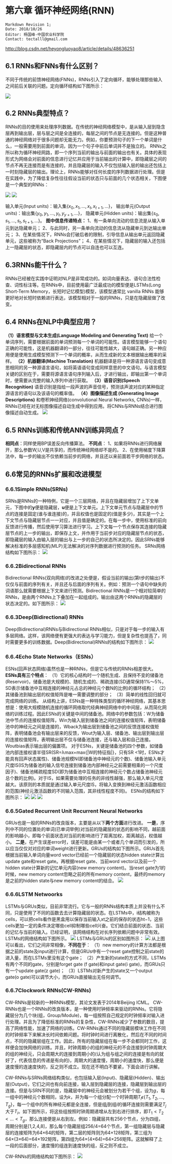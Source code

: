 # 第六章 循环神经网络(RNN)

    Markdown Revision 1;
    Date: 2018/10/26
    Editor: 杨国峰-中国农业科学院
    Contact: tectalll@gmail.com

http://blog.csdn.net/heyongluoyao8/article/details/48636251

## 6.1 RNNs和FNNs有什么区别？

不同于传统的前馈神经网络(FNNs)，RNNs引入了定向循环，能够处理那些输入之间前后关联的问题。定向循环结构如下图所示：

![](https://github.com/tectal/DeepLearning-500-questions/blob/master/img/ch6/figure_6.1_1.jpg)

## 6.2 RNNs典型特点？

RNNs的目的使用来处理序列数据。在传统的神经网络模型中，是从输入层到隐含层再到输出层，层与层之间是全连接的，每层之间的节点是无连接的。但是这种普通的神经网络对于很多问题却无能无力。例如，你要预测句子的下一个单词是什么，一般需要用到前面的单词，因为一个句子中前后单词并不是独立的。
RNNs之所以称为循环神经网路，即一个序列当前的输出与前面的输出也有关。具体的表现形式为网络会对前面的信息进行记忆并应用于当前输出的计算中，即隐藏层之间的节点不再无连接而是有连接的，并且隐藏层的输入不仅包括输入层的输出还包括上一时刻隐藏层的输出。理论上，RNNs能够对任何长度的序列数据进行处理。但是在实践中，为了降低复杂性往往假设当前的状态只与前面的几个状态相关，下图便是一个典型的RNNs：

![](https://github.com/tectal/DeepLearning-500-questions/blob/master/img/ch6/figure_6.2_1.png)
![](https://github.com/tectal/DeepLearning-500-questions/blob/master/img/ch6/figure_6.2_2.jpg)

输入单元(Input units)：输入集$\bigr\{x_0,x_1,...,x_t,x_{t+1},...\bigr\}$，
输出单元(Output units)：输出集$\bigr\{y_0,y_1,...,y_t,y_{y+1},...\bigr\}$，
隐藏单元(Hidden units)：输出集$\bigr\{s_0,s_1,...,s_t,s_{t+1},...\bigr\}$。
**图中信息传递特点：**
1、有一条单向流动的信息流是从输入单元到达隐藏单元；
2、与此同时，另一条单向流动的信息流从隐藏单元到达输出单元；
3、在某些情况下，RNNs会打破后者的限制，引导信息从输出单元返回隐藏单元，这些被称为“Back Projections”；
4、在某些情况下，隐藏层的输入还包括上一隐藏层的状态，即隐藏层内的节点可以自连也可以互连。 


## 6.3RNNs能干什么？

RNNs已经被在实践中证明对NLP是非常成功的。如词向量表达、语句合法性检查、词性标注等。在RNNs中，目前使用最广泛最成功的模型便是LSTMs(Long Short-Term Memory，长短时记忆模型)模型，该模型通常比 vanilla RNNs 能够更好地对长短时依赖进行表达，该模型相对于一般的RNNs，只是在隐藏层做了改变。


## 6.4 RNNs在NLP中典型应用？
**（1）语言模型与文本生成(Language Modeling and Generating Text)**
给一个单词序列，需要根据前面的单词预测每一个单词的可能性。语言模型能够一个语句正确的可能性，这是机器翻译的一部分，往往可能性越大，语句越正确。另一种应用便是使用生成模型预测下一个单词的概率，从而生成新的文本根据输出概率的采样。
**（2）机器翻译(Machine Translation)**
机器翻译是将一种源语言语句变成意思相同的另一种源语言语句，如将英语语句变成同样意思的中文语句。与语言模型关键的区别在于，需要将源语言语句序列输入后，才进行输出，即输出第一个单词时，便需要从完整的输入序列中进行获取。
**（3）语音识别(Speech Recognition)**
语音识别是指给一段声波的声音信号，预测该声波对应的某种指定源语言的语句以及该语句的概率值。 
**（4）图像描述生成 (Generating Image Descriptions)**
和卷积神经网络(convolutional Neural Networks, CNNs)一样，RNNs已经在对无标图像描述自动生成中得到应用。将CNNs与RNNs结合进行图像描述自动生成。
![](https://github.com/tectal/DeepLearning-500-questions/blob/master/img/ch6/figure_6.4_1.png)

## 6.5 RNNs训练和传统ANN训练异同点？
**相同点**：同样使用BP误差反向传播算法。
**不同点**：
1、如果将RNNs进行网络展开，那么参数W,U,V是共享的，而传统神经网络却不是的。
2、在使用梯度下降算法中，每一步的输出不仅依赖当前步的网络，并且还以来前面若干步网络的状态。


## 6.6常见的RNNs扩展和改进模型


### 6.6.1Simple RNNs(SRNs)
SRNs是RNNs的一种特例，它是一个三层网络，并且在隐藏层增加了上下文单元，下图中的**y**便是隐藏层，**u**便是上下文单元。上下文单元节点与隐藏层中的节点的连接是固定(谁与谁连接)的，并且权值也是固定的(值是多少)，其实是一个上下文节点与隐藏层节点一一对应，并且值是确定的。在每一步中，使用标准的前向反馈进行传播，然后使用学习算法进行学习。上下文每一个节点保存其连接的隐藏层节点的上一步的输出，即保存上文，并作用于当前步对应的隐藏层节点的状态，即隐藏层的输入由输入层的输出与上一步的自己的状态所决定的。因此SRNs能够解决标准的多层感知机(MLP)无法解决的对序列数据进行预测的任务。 
SRNs网络结构如下图所示：
![](https://github.com/tectal/DeepLearning-500-questions/blob/master/img/ch6/figure_6.6.1_1.png)

### 6.6.2Bidirectional RNNs
Bidirectional RNNs(双向网络)的改进之处便是，假设当前的输出(第t步的输出)不仅仅与前面的序列有关，并且还与后面的序列有关。例如：预测一个语句中缺失的词语那么就需要根据上下文来进行预测。Bidirectional RNNs是一个相对较简单的RNNs，是由两个RNNs上下叠加在一起组成的。输出由这两个RNNs的隐藏层的状态决定的。如下图所示：
![](https://github.com/tectal/DeepLearning-500-questions/blob/master/img/ch6/figure_6.6.2_1.png)

### 6.6.3Deep(Bidirectional) RNNs
Deep(Bidirectional)RNNs与Bidirectional RNNs相似，只是对于每一步的输入有多层网络。这样，该网络便有更强大的表达与学习能力，但是复杂性也提高了，同时需要更多的训练数据。Deep(Bidirectional)RNNs的结构如下图所示：
![](https://github.com/tectal/DeepLearning-500-questions/blob/master/img/ch6/figure_6.6.3_1.png)

### 6.6.4Echo State Networks（ESNs）
ESNs(回声状态网络)虽然也是一种RNNs，但是它与传统的RNNs相差很大。**ESNs具有三个特点**：
（1）它的核心结构时一个随机生成、且保持不变的储备池(Reservoir)，储备池是大规模的、随机生成的、稀疏连接(SD通常保持1%～5%，SD表示储备池中互相连接的神经元占总的神经元个数N的比例)的循环结构；
（2）其储备池到输出层的权值矩阵是唯一需要调整的部分；
（3）简单的线性回归就可完成网络的训练。
从结构上讲，ESNs是一种特殊类型的循环神经网络，其基本思想是：使用大规模随机连接的循环网络取代经典神经网络中的中间层，从而简化网络的训练过程。因此ESNs的关键是中间的储备池。网络中的参数包括：W为储备池中节点的连接权值矩阵，Win为输入层到储备池之间的连接权值矩阵，表明储备池中的神经元之间是连接的，Wback为输出层到储备池之间的反馈连接权值矩阵，表明储备池会有输出层来的反馈，Wout为输入层、储备池、输出层到输出层的连接权值矩阵，表明输出层不仅与储备池连接，还与输入层和自己连接。Woutbias表示输出层的偏置项。 
对于ESNs，关键是储备池的四个参数，如储备池内部连接权谱半径SR(SR=λmax=max{|W的特征指|}，只有SR <1时，ESNs才能具有回声状态属性)、储备池规模N(即储备池中神经元的个数)、储备池输入单元尺度IS(IS为储备池的输入信号连接到储备池内部神经元之前需要相乘的一个尺度因子)、储备池稀疏程度SD(即为储备池中互相连接的神经元个数占储备池神经元总个数的比例)。对于IS，如果需要处理的任务的非线性越强，那么输入单元尺度越大。该原则的本质就是通过输入单元尺度IS，将输入变换到神经元激活函数相应的范围(神经元激活函数的不同输入范围，其非线性程度不同)。
ESNs的结构如下图所示：
![](https://github.com/tectal/DeepLearning-500-questions/blob/master/img/ch6/figure_6.6.4_1.png)
![](https://github.com/tectal/DeepLearning-500-questions/blob/master/img/ch6/figure_6.6.4_2.png)
![](https://github.com/tectal/DeepLearning-500-questions/blob/master/img/ch6/figure_6.6.4_3.png)

### 6.6.5Gated Recurrent Unit Recurrent Neural Networks
GRUs也是一般的RNNs的改良版本，主要是从以下**两个方面**进行改进。
**一是**，序列中不同的位置处的单词(已单词举例)对当前的隐藏层的状态的影响不同，越前面的影响越小，即每个前面状态对当前的影响进行了距离加权，距离越远，权值越小。
**二是**，在产生误差error时，误差可能是由某一个或者几个单词而引发的，所以应当仅仅对对应的单词weight进行更新。GRUs的结构如下图所示。GRUs首先根据当前输入单词向量word vector已经前一个隐藏层的状态hidden state计算出update gate和reset gate。再根据reset gate、当前word vector以及前一个hidden state计算新的记忆单元内容(new memory content)。当reset gate为1的时候，new memory content忽略之前的所有memory content，最终的memory是之前的hidden state与new memory content的结合。
![](https://github.com/tectal/DeepLearning-500-questions/blob/master/img/ch6/figure_6.6.5_1.png)

### 6.6.6LSTM Netwoorks
LSTMs与GRUs类似，目前非常流行。它与一般的RNNs结构本质上并没有什么不同，只是使用了不同的函数去去计算隐藏层的状态。在LSTMs中，i结构被称为cells，可以把cells看作是黑盒用以保存当前输入xt之前的保存的状态ht−1，这些cells更加一定的条件决定哪些cell抑制哪些cell兴奋。它们结合前面的状态、当前的记忆与当前的输入。已经证明，该网络结构在对长序列依赖问题中非常有效。LSTMs的网络结构如下图所示。
![](https://github.com/tectal/DeepLearning-500-questions/blob/master/img/ch6/figure_6.6.6_1.png)
LSTMs与GRUs的区别如图所示：
![](https://github.com/tectal/DeepLearning-500-questions/blob/master/img/ch6/figure_6.6.6_2.png)
从上图可以看出，它们之间非常相像，**不同在于**：
（1）new memory的计算方法都是根据之前的state及input进行计算，但是GRUs中有一个reset gate控制之前state的进入量，而在LSTMs里没有这个gate；
（2）产生新的state的方式不同，LSTMs有两个不同的gate，分别是forget gate (f gate)和input gate(i gate)，而GRUs只有一个update gate(z gate)；
（3）LSTMs对新产生的state又一个output gate(o gate)可以调节大小，而GRUs直接输出无任何调节。

### 6.6.7Clockwork RNNs(CW-RNNs)
CW-RNNs是较新的一种RNNs模型，其论文发表于2014年Beijing ICML。
CW-RNNs也是一个RNNs的改良版本，是一种使用时钟频率来驱动的RNNs。它将隐藏层分为几个块(组，Group/Module)，每一组按照自己规定的时钟频率对输入进行处理。并且为了降低标准的RNNs的复杂性，CW-RNNs减少了参数的数目，提高了网络性能，加速了网络的训练。CW-RNNs通过不同的隐藏层模块工作在不同的时钟频率下来解决长时间依赖问题。将时钟时间进行离散化，然后在不同的时间点，不同的隐藏层组在工作。因此，所有的隐藏层组在每一步不会都同时工作，这样便会加快网络的训练。并且，时钟周期小的组的神经元的不会连接到时钟周期大的组的神经元，只会周期大的连接到周期小的(认为组与组之间的连接是有向的就好了，代表信息的传递是有向的)，周期大的速度慢，周期小的速度快，那么便是速度慢的连速度快的，反之则不成立。现在还不明白不要紧，下面会进行讲解。

CW-RNNs与SRNs网络结构类似，也包括输入层(Input)、隐藏层(Hidden)、输出层(Output)，它们之间也有向前连接，输入层到隐藏层的连接，隐藏层到输出层的连接。但是与SRN不同的是，隐藏层中的神经元会被划分为若干个组，设为$g$，每一组中的神经元个数相同，设为$k$，并为每一个组分配一个时钟周期$T_i\epsilon\{T_1,T_2,...,T_g\}$，每一个组中的所有神经元都是全连接，但是组$j$到组$i$的循环连接则需要满足$T_j$大于$T_i$。如下图所示，将这些组按照时钟周期递增从左到右进行排序，即$T_1<T_2<...<T_g$，那么连接便是从右到左。例如：隐藏层共有256个节点，分为四组，周期分别是[1,2,4,8]，那么每个隐藏层组256/4=64个节点，第一组隐藏层与隐藏层的连接矩阵为64$\times$64的矩阵，第二层的矩阵则为64$\times$128矩阵，第三组为64$\times$(3$\times$64)=64$\times$192矩阵，第四组为64$\times$(4$\times$64)=64$\times$256矩阵。这就解释了上一段的后面部分，速度慢的组连到速度快的组，反之则不成立。

CW-RNNs的网络结构如下图所示： 
![](https://github.com/tectal/DeepLearning-500-questions/blob/master/img/ch6/figure_6.6.7_1.png)

